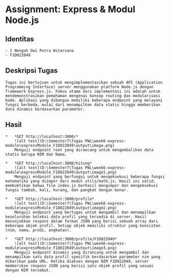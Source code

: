 # Assignment: Express & Modul Node.js

## Identitas
    - I Nengah Dwi Putra Witarsana
    - F1D022049

## Deskripsi Tugas
    Tugas ini bertujuan untuk mengimplementasikan sebuah API (Application Programming Interface) server menggunakan platform Node.js dengan framework Express.js. Fokus utama dari implementasi ini adalah untuk mendemonstrasikan pemahaman mengenai konsep routing dan modularisasi kode. Aplikasi yang dibangun memiliki beberapa endpoint yang melayani fungsi berbeda, mulai dari menampilkan data statis hingga memberikan data dinamis berdasarkan parameter.

## Hasil
    *   *GET http://localhost:3000/*
        ![alt text](D:\Semester7\Tugas PWL\week6-express-module\expressModule_F1D022049\output\image.png)
        Menguji endpoint root yang dirancang untuk mengembalikan data statis berupa NIM dan Nama.

    *   *GET http://localhost:3000/hitung*
        ![alt text](D:\Semester7\Tugas PWL\week6-express-module\expressModule_F1D022049\output\image1.png)
        Menguji endpoint yang berfungsi untuk mengeksekusi beberapa fungsi matematika yang diimpor dari modul utils/math.js. Hasil ini valid, membuktikan bahwa file index.js berhasil mengimpor dan mengeksekusi fungsi tambah, kali, kurang, dan pangkat dengan benar.

    *   *GET http://localhost:3000/profile*
        ![alt text](D:\Semester7\Tugas PWL\week6-express-module\expressModule_F1D022049\output\image2.png)
        Menguji endpoint yang bertugas untuk mengambil dan menampilkan keseluruhan koleksi data profil yang tersedia di server. Hasil menunjukkan respons dalam format JSON yang berisi sebuah array dari beberapa objek profil. Setiap objek memiliki struktur yang konsisten (nim, nama, prodi, angkatan).

    *   *GET http://localhost:3000/profile/F1D022049*
        ![alt text](D:\Semester7\Tugas PWL\week6-express-module\expressModule_F1D022049\output\image3.png)
        Menguji endpoint dinamis yang dirancang untuk mengambil dan menampilkan satu data profil spesifik berdasarkan parameter nim yang diberikan pada URL. Ketika diakses dengan NIM F1D022049, server memberikan respons JSON yang berisi satu objek profil yang sesuai dengan NIM tersebut.
